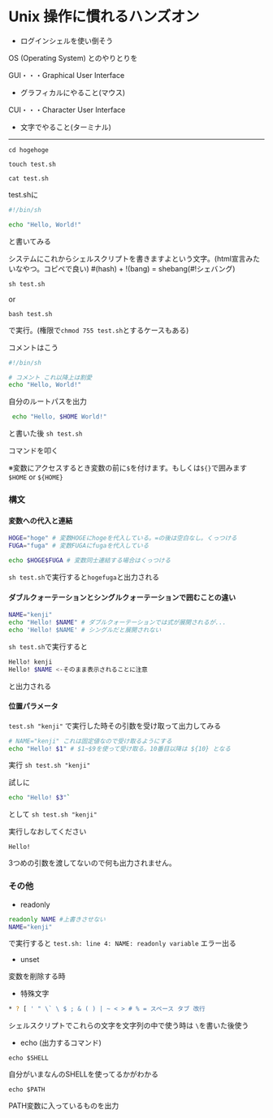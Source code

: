 # Unix 操作に慣れるハンズオン

- ログインシェルを使い倒そう

OS (Operating System)
とのやりとりを

GUI・・・Graphical User Interface

- グラフィカルにやること(マウス)

CUI・・・Character User Interface

- 文字でやること(ターミナル)

---

`cd hogehoge`

`touch test.sh`

`cat test.sh`

test.shに

```sh
#!/bin/sh

echo "Hello, World!"
```

と書いてみる

システムにこれからシェルスクリプトを書きますよという文字。(html宣言みたいなやつ。コピペで良い)  #(hash) + !(bang) = shebang(#!シェバング)

`sh test.sh`

or

`bash test.sh`

で実行。(権限で`chmod 755 test.sh`とするケースもある)

コメントはこう

```sh
#!/bin/sh

# コメント これ以降上は割愛
echo "Hello, World!"
```

自分のルートパスを出力

```sh
 echo "Hello, $HOME World!"
```

と書いた後
`sh test.sh`

コマンドを叩く

※変数にアクセスするとき変数の前に`$`を付けます。もしくは`${}`で囲みます
`$HOME` or `${HOME}`




### 構文

#### 変数への代入と連結

```sh
HOGE="hoge" # 変数HOGEにhogeを代入している。=の後は空白なし。くっつける
FUGA="fuga" # 変数FUGAにfugaを代入している

echo $HOGE$FUGA # 変数同士連結する場合はくっつける
```

`sh test.sh`で実行すると`hogefuga`と出力される

#### ダブルクォーテーションとシングルクォーテーションで囲むことの違い

```sh
NAME="kenji"
echo "Hello! $NAME" # ダブルクォーテーションでは式が展開されるが...
echo 'Hello! $NAME' # シングルだと展開されない
```

`sh test.sh`で実行すると

```sh
Hello! kenji
Hello! $NAME <-そのまま表示されることに注意
```

と出力される

#### 位置パラメータ

`test.sh "kenji"`
で実行した時その引数を受け取って出力してみる

```sh
# NAME="kenji" これは固定値なので受け取るようにする
echo "Hello! $1" # $1~$9を使って受け取る。10番目以降は ${10} となる
```

実行
`sh test.sh "kenji"`

試しに

```sh
echo "Hello! $3"`
```

として
`sh test.sh "kenji"`

実行しなおしてください

`Hello!  `

3つめの引数を渡してないので何も出力されません。

### その他

- readonly

```sh
readonly NAME #上書きさせない
NAME="kenji"
```

で実行すると
`test.sh: line 4: NAME: readonly variable`
エラー出る

- unset

変数を削除する時

-  特殊文字


```sh
* ? [ ' " \` \ $ ; & ( ) | ~ < > # % = スペース タブ 改行
```

シェルスクリプトでこれらの文字を文字列の中で使う時は `\`を書いた後使う


- echo (出力するコマンド)

`echo $SHELL`

自分がいまなんのSHELLを使ってるかがわかる

`echo $PATH`

PATH変数に入っているものを出力


